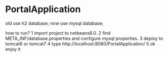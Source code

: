 # PortalApplication

old use h2 database;
now use mysql database;

how to run?
1 import project to netbeans8.0.
2 find META_INF/database.properties and configure mysql properties.
3 deploy to tomcat6 or tomcat7 
4 type http://localhost:8080/PortalApplication/
5 ok enjoy it
